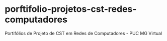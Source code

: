 # porftifolio-projetos-cst-redes-computadores
Portifólios de Projeto de CST em Redes de Computadores - PUC MG Virtual
